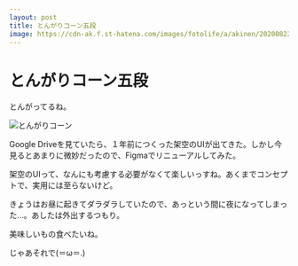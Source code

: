 ```yaml
---
layout: post
title: とんがりコーン五段
image: https://cdn-ak.f.st-hatena.com/images/fotolife/a/akinen/20200822/20200822195027.jpg
---
```


# とんがりコーン五段

とんがってるね。

<img src="https://cdn-ak.f.st-hatena.com/images/fotolife/a/akinen/20200822/20200822195027.jpg" alt="とんがりコーン">

Google Driveを見ていたら、１年前につくった架空のUIが出てきた。しかし今見るとあまりに微妙だったので、Figmaでリニューアルしてみた。

架空のUIって、なんにも考慮する必要がなくて楽しいっすね。あくまでコンセプトで、実用には至らないけど。

 

きょうはお昼に起きてダラダラしていたので、あっという間に夜になってしまった…。あしたは外出するつもり。

美味しいもの食べたいね。

 

じゃあそれで(＝ω＝.)